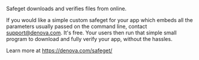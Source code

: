 Safeget downloads and verifies files from online.

If you would like a simple custom safeget for your app
which embeds all the parameters usually passed on the
command line, contact support@denova.com. It's free.
Your users then run that simple small program to download
and fully verify your app, without the hassles.

Learn more at https://denova.com/safeget/
